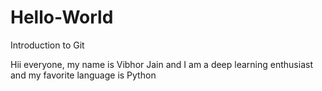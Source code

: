 # Hello-World
Introduction to Git


Hii everyone, my name is Vibhor Jain and I am a deep learning enthusiast and my favorite language is Python
 
